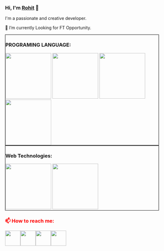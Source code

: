 
### Hi, I'm [Rohit](https://rks107.github.io/rohitportfolio) 👋

I'm a passionate and creative developer.

🔭  I’m currently Looking for FT Opportunity.

<div style="border: 1px solid black">
    <h3>PROGRAMING LANGUAGE:</h3>
    <div>
        <img src="https://encrypted-tbn0.gstatic.com/images?q=tbn%3AANd9GcTszjiaVFVusgdG8vWy8b3K67aEtJt545LjpQ&usqp=CAU" height="150px" weight="150px;">
        <img src="https://raw.githubusercontent.com/isocpp/logos/master/cpp_logo.png" height="150px" weight="250px;">
        <img src="https://i.pinimg.com/originals/f1/ea/a7/f1eaa7278f64e27128e062a3de918265.png" height="150px" weight="250px;">
        <img src="https://play-lh.googleusercontent.com/edQ8_8or0qX3JymcLz5jrHskKXLGjj7b7lGYuBW-oUMmK75vspumKniy6gukdOuzbcNl" height="150px" weight="250px;">
    </div>
</div>

<div style="border: 1px solid black">
    <h3>Web Technologies:</h3>
    <div>
        <img src="https://previews.123rf.com/images/vasilyrosca/vasilyrosca1908/vasilyrosca190800069/128905238-html5-css3-js-icon-set-web-development-logo-icon-set-of-html-css-and-javascript-programming-symbol.jpg" height="150px" weight="150px;">
        <img src="https://ih1.redbubble.net/image.399309883.8609/st,small,845x845-pad,1000x1000,f8f8f8.u2.jpg" height="150px" weight="250px;">
    </div>
</div>

<h3 style="color:red;"> 📫 How to reach me: </h3>

<div style="display:flex;">
<!--     <div style="margin:30px;"> -->
         <a href="https://rks107.github.io/rohitportfolio/">
         <img src="https://cdn-icons-png.flaticon.com/512/14/14573.png" height="50px" weight="50px;">
         </a>
<!--     </div>
    <div style="margin:30px;"> -->
         <a href="https://www.linkedin.com/in/rks107/">
         <img src="https://upload.wikimedia.org/wikipedia/commons/thumb/f/f8/LinkedIn_icon_circle.svg/2048px-LinkedIn_icon_circle.svg.png" height="50px" weight="50px;">
         </a>
<!--     </div>
    <div style="margin:30px;"> -->
         <a href="mailto:rohit1071998@gmail.com">
         <img src="https://cdn0.iconfinder.com/data/icons/apple-apps/100/Apple_Mail-512.png" height="50px" weight="50px;">
         </a>
<!--     </div>
    <div style="margin:30px;"> -->
         <a href="https://www.instagram.com/optimistic.rohit/">
         <img src="https://upload.wikimedia.org/wikipedia/commons/thumb/a/a5/Instagram_icon.png/2048px-Instagram_icon.png" height="50px" weight="50px;">
         </a>
<!--     </div>   -->
</div>
